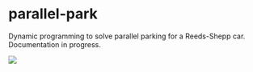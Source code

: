 # parallel-park

Dynamic programming to solve parallel parking for a Reeds-Shepp car. Documentation in progress.

![](/anims/gifs/good_parallel.gif)
